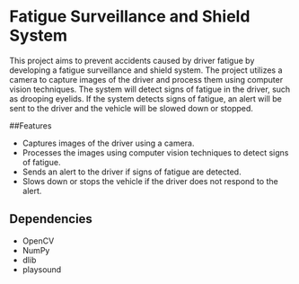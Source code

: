 # Fatigue Surveillance and Shield System
This project aims to prevent accidents caused by driver fatigue by developing a fatigue surveillance and shield system. The project utilizes a camera to capture images of the driver and process them using computer vision techniques. The system will detect signs of fatigue in the driver, such as drooping eyelids. If the system detects signs of fatigue, an alert will be sent to the driver and the vehicle will be slowed down or stopped.

##Features
* Captures images of the driver using a camera.
* Processes the images using computer vision techniques to detect signs of fatigue.
* Sends an alert to the driver if signs of fatigue are detected.
* Slows down or stops the vehicle if the driver does not respond to the alert.

## Dependencies
* OpenCV
* NumPy
* dlib
* playsound
